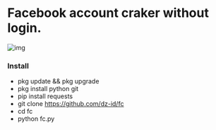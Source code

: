 # Facebook account craker without login.

![img](https://github.com/dz-id/fc/ss.png)

### Install
* pkg update && pkg upgrade
* pkg install python git
* pip install requests
* git clone https://github.com/dz-id/fc
* cd fc
* python fc.py
